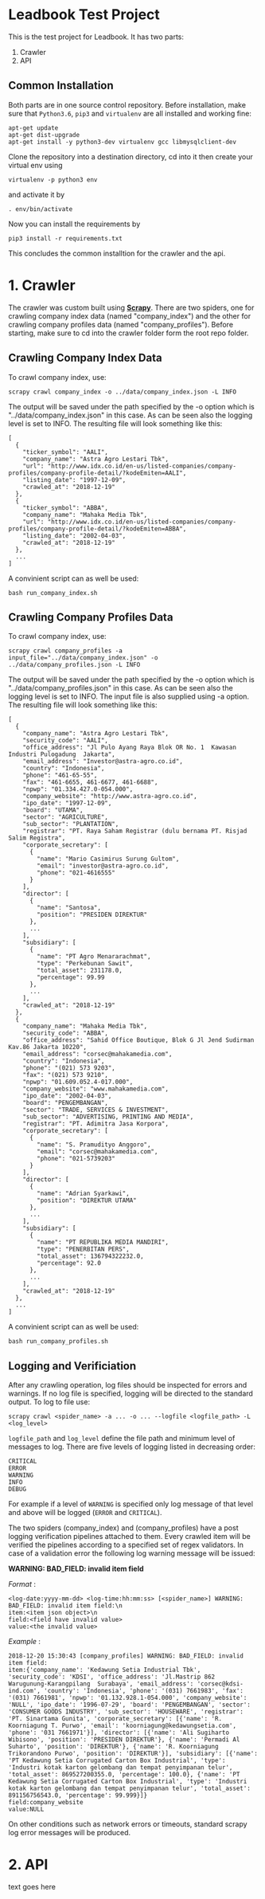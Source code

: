 # Leadbook Test Project

This is the test project for Leadbook. It has two parts:

1. Crawler
2. API

## Common Installation

Both parts are in one source control repository.
Before installation, make sure that `Python3.6`, `pip3` and `virtualenv` are all installed and working fine:

    apt-get update
    apt-get dist-upgrade
    apt-get install -y python3-dev virtualenv gcc libmysqlclient-dev

Clone the repository into a destination directory, cd into it then create your virtual env using

    virtualenv -p python3 env
    
and activate it by

    . env/bin/activate
    
Now you can install the requirements by

    pip3 install -r requirements.txt
        
This concludes the common installtion for the crawler and the api.


# 1. Crawler

The crawler was custom built using [**Scrapy**](https://scrapy.org). There are two spiders, one for crawling company index data (named "company_index") and the other for crawling company profiles data (named "company_profiles"). Before starting, make sure to cd into the crawler folder form the root repo folder.

## Crawling Company Index Data
To crawl company index, use:

    scrapy crawl company_index -o ../data/company_index.json -L INFO

The output will be saved under the path specified by the -o option which is "../data/company_index.json" in this case. As can be seen also the logging level is set to INFO. The resulting file will look something like this:

    [
      {
        "ticker_symbol": "AALI",
        "company_name": "Astra Agro Lestari Tbk",
        "url": "http://www.idx.co.id/en-us/listed-companies/company-profiles/company-profile-detail/?kodeEmiten=AALI",
        "listing_date": "1997-12-09",
        "crawled_at": "2018-12-19"
      },
      {
        "ticker_symbol": "ABBA",
        "company_name": "Mahaka Media Tbk",
        "url": "http://www.idx.co.id/en-us/listed-companies/company-profiles/company-profile-detail/?kodeEmiten=ABBA",
        "listing_date": "2002-04-03",
        "crawled_at": "2018-12-19"
      },
      ...
    ]

A convinient script can as well be used:

    bash run_company_index.sh
    
## Crawling Company Profiles Data
To crawl company index, use:

    scrapy crawl company_profiles -a input_file="../data/company_index.json" -o ../data/company_profiles.json -L INFO

The output will be saved under the path specified by the -o option which is "../data/company_profiles.json" in this case. As can be seen also the logging level is set to INFO. The input file is also supplied using -a option. The resulting file will look something like this:

    [
      {
        "company_name": "Astra Agro Lestari Tbk",
        "security_code": "AALI",
        "office_address": "Jl Pulo Ayang Raya Blok OR No. 1  Kawasan Industri Pulogadung  Jakarta",
        "email_address": "Investor@astra-agro.co.id",
        "country": "Indonesia",
        "phone": "461-65-55",
        "fax": "461-6655, 461-6677, 461-6688",
        "npwp": "01.334.427.0-054.000",
        "company_website": "http://www.astra-agro.co.id",
        "ipo_date": "1997-12-09",
        "board": "UTAMA",
        "sector": "AGRICULTURE",
        "sub_sector": "PLANTATION",
        "registrar": "PT. Raya Saham Registrar (dulu bernama PT. Risjad Salim Registra",
        "corporate_secretary": [
          {
            "name": "Mario Casimirus Surung Gultom",
            "email": "investor@astra-agro.co.id",
            "phone": "021-4616555"
          }
        ],
        "director": [
          {
            "name": "Santosa",
            "position": "PRESIDEN DIREKTUR"
          },
          ...
        ],
        "subsidiary": [
          {
            "name": "PT Agro Menararachmat",
            "type": "Perkebunan Sawit",
            "total_asset": 231178.0,
            "percentage": 99.99
          },
          ...
        ],
        "crawled_at": "2018-12-19"
      },
      {
        "company_name": "Mahaka Media Tbk",
        "security_code": "ABBA",
        "office_address": "Sahid Office Boutique, Blok G Jl Jend Sudirman Kav.86 Jakarta 10220",
        "email_address": "corsec@mahakamedia.com",
        "country": "Indonesia",
        "phone": "(021) 573 9203",
        "fax": "(021) 573 9210",
        "npwp": "01.609.052.4-017.000",
        "company_website": "www.mahakamedia.com",
        "ipo_date": "2002-04-03",
        "board": "PENGEMBANGAN",
        "sector": "TRADE, SERVICES & INVESTMENT",
        "sub_sector": "ADVERTISING, PRINTING AND MEDIA",
        "registrar": "PT. Adimitra Jasa Korpora",
        "corporate_secretary": [
          {
            "name": "S. Pramudityo Anggoro",
            "email": "corsec@mahakamedia.com",
            "phone": "021-5739203"
          }
        ],
        "director": [
          {
            "name": "Adrian Syarkawi",
            "position": "DIREKTUR UTAMA"
          },
          ...
        ],
        "subsidiary": [
          {
            "name": "PT REPUBLIKA MEDIA MANDIRI",
            "type": "PENERBITAN PERS",
            "total_asset": 136794322232.0,
            "percentage": 92.0
          },
          ...
        ],
        "crawled_at": "2018-12-19"
      },
      ...
    ]

A convinient script can as well be used:

    bash run_company_profiles.sh
    
## Logging and Verificiation

After any crawling operation, log files should be inspected for errors and warnings. If no log file is specified, logging will be directed to the standard output. To log to file use:

    scrapy crawl <spider_name> -a ... -o ... --logfile <logfile_path> -L <log_level>
    
`logfile_path` and `log_level` define the file path and minimum level of messages to log. There are five levels of logging listed in decreasing order:

    CRITICAL
    ERROR
    WARNING
    INFO
    DEBUG

For example if a level of `WARNING` is specified only log message of that level and above will be logged (`ERROR` and `CRITICAL`).

The two spiders (company_index) and (company_profiles) have a post logging verification pipelines attached to them. Every crawled item will be verified the pipelines according to a specified set of regex validators. In case of a validation error the following log warning message will be issued:

**WARNING: BAD_FIELD: invalid item field**

_Format_ :

    <log-date:yyyy-mm-dd> <log-time:hh:mm:ss> [<spider_name>] WARNING: BAD_FIELD: invalid item field:\n
    item:<item json object>\n
    field:<field have invalid value>
    value:<the invalid value>

_Example_ :
    
    2018-12-20 15:30:43 [company_profiles] WARNING: BAD_FIELD: invalid item field:
    item:{'company_name': 'Kedawung Setia Industrial Tbk', 'security_code': 'KDSI', 'office_address': 'Jl.Mastrip 862  Warugunung-Karangpilang  Surabaya', 'email_address': 'corsec@kdsi-ind.com', 'country': 'Indonesia', 'phone': '(031) 7661983', 'fax': '(031) 7661981', 'npwp': '01.132.928.1-054.000', 'company_website': 'NULL', 'ipo_date': '1996-07-29', 'board': 'PENGEMBANGAN', 'sector': 'CONSUMER GOODS INDUSTRY', 'sub_sector': 'HOUSEWARE', 'registrar': 'PT. Sinartama Gunita', 'corporate_secretary': [{'name': 'R. Koorniagung T. Purwo', 'email': 'koorniagung@kedawungsetia.com', 'phone': '031 7661971'}], 'director': [{'name': 'Ali Sugiharto Wibisono', 'position': 'PRESIDEN DIREKTUR'}, {'name': 'Permadi Al Suharto', 'position': 'DIREKTUR'}, {'name': 'R. Koorniagung Trikorandono Purwo', 'position': 'DIREKTUR'}], 'subsidiary': [{'name': 'PT Kedawung Setia Corrugated Carton Box Industrial', 'type': 'Industri kotak karton gelombang dan tempat penyimpanan telur', 'total_asset': 869527200355.0, 'percentage': 100.0}, {'name': 'PT Kedawung Setia Corrugated Carton Box Industrial', 'type': 'Industri kotak karton gelombang dan tempat penyimpanan telur', 'total_asset': 891156756543.0, 'percentage': 99.999}]}
    field:company_website
    value:NULL

On other conditions such as network errors or timeouts, standard scrapy log error messages will be produced.




# 2. API

text goes here
